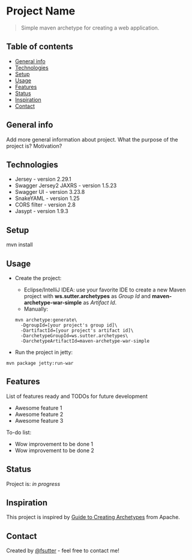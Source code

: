 # Project Name
> Simple maven archetype for creating a web application.

## Table of contents
* [General info](#general-info)
* [Technologies](#technologies)
* [Setup](#setup)
* [Usage](#usage)
* [Features](#features)
* [Status](#status)
* [Inspiration](#inspiration)
* [Contact](#contact)

## General info
Add more general information about project. What the purpose of the project is? Motivation?

## Technologies
* Jersey - version 2.29.1
* Swagger Jersey2 JAXRS - version 1.5.23
* Swagger UI - version 3.23.8
* SnakeYAML - version 1.25
* CORS filter - version 2.8
* Jasypt - version 1.9.3

## Setup
mvn install

## Usage
- Create the project:
  - Eclipse/IntelliJ IDEA: use your favorite IDE to create a new Maven project with **ws.sutter.archetypes** as *Group Id* and **maven-archetype-war-simple** as *Artifact Id*.
  - Manually:
  
  ```
  mvn archetype:generate\
    -DgroupId=[your project's group id]\
    -DartifactId=[your project's artifact id]\
    -DarchetypeGroupId=ws.sutter.archetypes\
    -DarchetypeArtifactId=maven-archetype-war-simple
  ```
- Run the project in jetty:

```
mvn package jetty:run-war
```

## Features
List of features ready and TODOs for future development
* Awesome feature 1
* Awesome feature 2
* Awesome feature 3

To-do list:
* Wow improvement to be done 1
* Wow improvement to be done 2

## Status
Project is: _in progress_

## Inspiration
This project is inspired by [Guide to Creating Archetypes](https://maven.apache.org/guides/mini/guide-creating-archetypes.html) from Apache.

## Contact
Created by [@fsutter](https://www.sutter.me/) - feel free to contact me!
